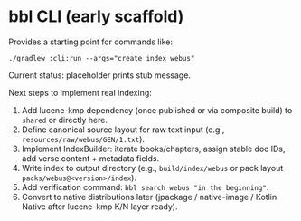 # bbl CLI (early scaffold)

Provides a starting point for commands like:

```
./gradlew :cli:run --args="create index webus"
```

Current status: placeholder prints stub message.

Next steps to implement real indexing:
1. Add lucene-kmp dependency (once published or via composite build) to `shared` or directly here.
2. Define canonical source layout for raw text input (e.g., `resources/raw/webus/GEN/1.txt`).
3. Implement IndexBuilder: iterate books/chapters, assign stable doc IDs, add verse content + metadata fields.
4. Write index to output directory (e.g., `build/index/webus` or pack layout `packs/webus@<version>/index`).
5. Add verification command: `bbl search webus "in the beginning"`.
6. Convert to native distributions later (jpackage / native-image / Kotlin Native after lucene-kmp K/N layer ready).
